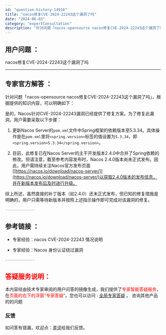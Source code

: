 ```yaml
---
id: "question-history-14916"
title: "nacos修复CVE-2024-22243这个漏洞了吗"
date: "2024-06-03"
category: "expertConsultation"
description: "针对问题「nacos-opensource nacos修复CVE-2024-22243这个漏洞了吗」，根据提供的知识内容，可以明确如下：是的，Nacos针对CVE-2024-22243漏洞已经提供了修复方案。为了修复此漏洞，用户需要采取以下步骤：1. 更新Nacos Server的`pom.xml`"
---
```


## 用户问题 ： 
 nacos修复CVE-2024-22243这个漏洞了吗  

---------------
## 专家官方解答 ：

针对问题「nacos-opensource nacos修复CVE-2024-22243这个漏洞了吗」，根据提供的知识内容，可以明确如下：

是的，Nacos针对CVE-2024-22243漏洞已经提供了修复方案。为了修复此漏洞，用户需要采取以下步骤：

1. 更新Nacos Server的`pom.xml`文件中Spring框架的依赖版本至5.3.34。具体操作是在`pom.xml`里将`<spring.version>`标签的值设置为`5.3.34`，即`<spring.version>5.3.34</spring.version>`。

2. 目前，此修复已在Nacos Server的主干开发版本2.4.0中合并了Spring依赖的修改。但请注意，截至参考内容发布时，Nacos 2.4.0版本尚未正式发布。因此，用户需持续关注Nacos官方发布页面[[https://nacos.io/download/nacos-server/]](https://nacos.io/download/nacos-server/)以获取2.4.0版本的发布信息，并在新版本发布后及时进行升级。

综上所述，虽然直接的补丁版本（如2.4.0）还未正式发布，但已知的修复措施是明确的，用户只需等待新版本并按照上述指示操作即可完成对该漏洞的修复。


<font color="#949494">---------------</font> 


## 参考链接 ：

* 专家经验：nacos CVE-2024-22243 情况说明 
 
 * 专家经验：Nacos 身份认证绕过漏洞 


 <font color="#949494">---------------</font> 
 


## <font color="#FF0000">答疑服务说明：</font> 

本内容经由技术专家审阅的用户问答的镜像生成，我们提供了<font color="#FF0000">专家智能答疑服务</font>，在<font color="#FF0000">页面的右下的浮窗”专家答疑“</font>。您也可以访问 : [全局专家答疑](https://answer.opensource.alibaba.com/docs/intro) 。 咨询其他产品的的问题

### 反馈
如问答有错漏，欢迎点：[差评](https://ai.nacos.io/user/feedbackByEnhancerGradePOJOID?enhancerGradePOJOId=14919)给我们反馈。
